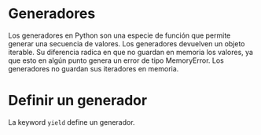 # Generadores

Los generadores en Python son una especie de función que permite generar una secuencia de valores. Los generadores devuelven un objeto iterable. Su diferencia radica en que no guardan en memoria los valores, ya que esto en algún punto genera un error de tipo MemoryError. Los generadores no guardan sus iteradores en memoria.

# Definir un generador

La keyword `yield` define un generador. 

